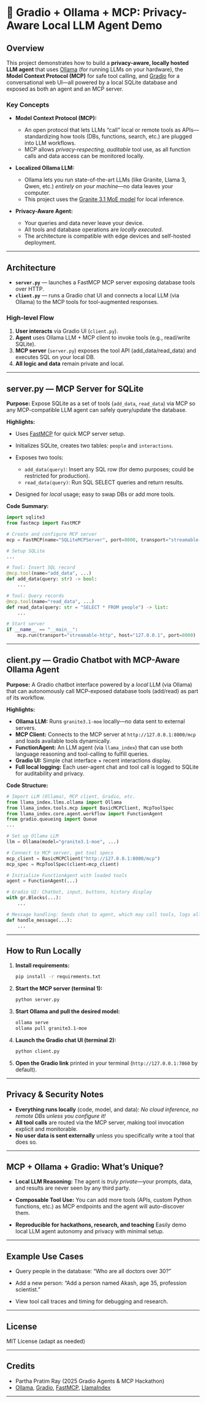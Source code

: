 # 🧠 Gradio + Ollama + MCP: Privacy-Aware Local LLM Agent Demo

## Overview

This project demonstrates how to build a **privacy-aware, locally hosted LLM agent** that uses [Ollama](https://ollama.com/) (for running LLMs on your hardware), the **Model Context Protocol (MCP)** for safe tool calling, and [Gradio](https://www.gradio.app/) for a conversational web UI—all powered by a local SQLite database and exposed as both an agent and an MCP server.

### Key Concepts

* **Model Context Protocol (MCP):**

  * An open protocol that lets LLMs “call” local or remote tools as APIs—standardizing how tools (DBs, functions, search, etc.) are plugged into LLM workflows.
  * MCP allows *privacy-respecting, auditable* tool use, as all function calls and data access can be monitored locally.

* **Localized Ollama LLM:**

  * Ollama lets you run state-of-the-art LLMs (like Granite, Llama 3, Qwen, etc.) *entirely on your machine*—no data leaves your computer.
  * This project uses the [Granite 3.1 MoE model](https://ollama.com/library/granite) for local inference.

* **Privacy-Aware Agent:**

  * Your queries and data never leave your device.
  * All tools and database operations are *locally executed*.
  * The architecture is compatible with edge devices and self-hosted deployment.

---

## Architecture

* **`server.py`** — launches a FastMCP MCP server exposing database tools over HTTP.
* **`client.py`** — runs a Gradio chat UI and connects a local LLM (via Ollama) to the MCP tools for tool-augmented responses.

### High-level Flow

1. **User interacts** via Gradio UI (`client.py`).
2. **Agent** uses Ollama LLM + MCP client to invoke tools (e.g., read/write SQLite).
3. **MCP server** (`server.py`) exposes the tool API (add\_data/read\_data) and executes SQL on your local DB.
4. **All logic and data** remain private and local.

---

## server.py — MCP Server for SQLite

**Purpose:**
Expose SQLite as a set of tools (`add_data`, `read_data`) via MCP so any MCP-compatible LLM agent can safely query/update the database.

**Highlights:**

* Uses [FastMCP](https://github.com/fastmcp/fastmcp) for quick MCP server setup.
* Initializes SQLite, creates two tables: `people` and `interactions`.
* Exposes two tools:

  * `add_data(query)`: Insert any SQL row (for demo purposes; could be restricted for production).
  * `read_data(query)`: Run SQL SELECT queries and return results.
* Designed for *local* usage; easy to swap DBs or add more tools.

**Code Summary:**

```python
import sqlite3
from fastmcp import FastMCP

# Create and configure MCP server
mcp = FastMCP(name="SQLiteMCPServer", port=8000, transport="streamable-http", ...)

# Setup SQLite
...

# Tool: Insert SQL record
@mcp.tool(name="add_data", ...)
def add_data(query: str) -> bool:
    ...

# Tool: Query records
@mcp.tool(name="read_data", ...)
def read_data(query: str = "SELECT * FROM people") -> list:
    ...

# Start server
if __name__ == "__main__":
    mcp.run(transport="streamable-http", host="127.0.0.1", port=8000)
```

---

## client.py — Gradio Chatbot with MCP-Aware Ollama Agent

**Purpose:**
A Gradio chatbot interface powered by a *local* LLM (via Ollama) that can autonomously call MCP-exposed database tools (add/read) as part of its workflow.

**Highlights:**

* **Ollama LLM:** Runs `granite3.1-moe` locally—no data sent to external servers.
* **MCP Client:** Connects to the MCP server at `http://127.0.0.1:8000/mcp` and loads available tools dynamically.
* **FunctionAgent:** An LLM agent (via `llama_index`) that can use both language reasoning and tool-calling to fulfill queries.
* **Gradio UI:** Simple chat interface + recent interactions display.
* **Full local logging:** Each user-agent chat and tool call is logged to SQLite for auditability and privacy.

**Code Structure:**

```python
# Import LLM (Ollama), MCP client, Gradio, etc.
from llama_index.llms.ollama import Ollama
from llama_index.tools.mcp import BasicMCPClient, McpToolSpec
from llama_index.core.agent.workflow import FunctionAgent
from gradio.queueing import Queue
...

# Set up Ollama LLM
llm = Ollama(model="granite3.1-moe", ...)

# Connect to MCP server, get tool specs
mcp_client = BasicMCPClient("http://127.0.0.1:8000/mcp")
mcp_spec = McpToolSpec(client=mcp_client)

# Initialize FunctionAgent with loaded tools
agent = FunctionAgent(...)

# Gradio UI: Chatbot, input, buttons, history display
with gr.Blocks(...):
    ...

# Message handling: Sends chat to agent, which may call tools, logs all activity
def handle_message(...):
    ...
```

---

## How to Run Locally

1. **Install requirements:**

   ```bash
   pip install -r requirements.txt
   ```

2. **Start the MCP server (terminal 1):**

   ```bash
   python server.py
   ```

3. **Start Ollama and pull the desired model:**

   ```bash
   ollama serve
   ollama pull granite3.1-moe
   ```

4. **Launch the Gradio chat UI (terminal 2):**

   ```bash
   python client.py
   ```

5. **Open the Gradio link** printed in your terminal (`http://127.0.0.1:7860` by default).

---

## Privacy & Security Notes

* **Everything runs locally** (code, model, and data): *No cloud inference, no remote DBs unless you configure it!*
* **All tool calls** are routed via the MCP server, making tool invocation explicit and monitorable.
* **No user data is sent externally** unless you specifically write a tool that does so.

---

## MCP + Ollama + Gradio: What’s Unique?

* **Local LLM Reasoning:**
  The agent is *truly private*—your prompts, data, and results are never seen by any third party.

* **Composable Tool Use:**
  You can add more tools (APIs, custom Python functions, etc.) as MCP endpoints and the agent will auto-discover them.

* **Reproducible for hackathons, research, and teaching**
  Easily demo local LLM agent autonomy and privacy with minimal setup.

---

## Example Use Cases

* Query people in the database:
  “Who are all doctors over 30?”

* Add a new person:
  “Add a person named Akash, age 35, profession scientist.”

* View tool call traces and timing for debugging and research.

---

## License

MIT License (adapt as needed)

---

## Credits

* Partha Pratim Ray (2025 Gradio Agents & MCP Hackathon)
* [Ollama](https://ollama.com/), [Gradio](https://gradio.app/), [FastMCP](https://github.com/fastmcp/fastmcp), [LlamaIndex](https://github.com/run-llama/llama_index)

---

